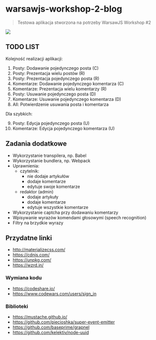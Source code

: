 # warsawjs-workshop-2-blog

> Testowa aplikacja stworzona na potrzeby WarsawJS Workshop #2

![](http://warsawjs.com/assets/images/logo/logo-transparent-240x240.png)

## TODO LIST

Kolejność realizacji aplikacji:

1. Posty: Dodawanie pojedynczego posta (C)
2. Posty: Prezentacja wielu postów (R)
3. Posty: Prezentacja pojedynczego posta (R)
4. Komentarze: Dodawanie pojedynczego komentarza (C)
5. Komentarze: Prezentacja wielu komentarzy (R)
6. Posty: Usuwanie pojedynczego posta (D)
7. Komentarze: Usuwanie pojedynczego komentarza (D)
8. All: Potwierdzenie usuwania posta i komentarza

Dla szybkich:

9. Posty: Edycja pojedynczego posta (U)
10. Komentarze: Edycja pojedynczego komentarza (U)

## Zadania dodatkowe

* Wykorzystanie transpilera, np. Babel
* Wykorzystanie bundlera, np. Webpack
* Uprawnienia:
    * czytelnik:
        * nie dodaje artykułów
        * dodaje komentarze
        * edytuje swoje komentarze
    * redaktor (admin)
        * dodaje artykuły
        * dodaje komentarze
        * edytuje wszystkie komentarze
* Wykorzystanie captcha przy dodawaniu komentarzy
* Wpisywanie wyrazów komendami głosowymi (speech recognition)
* Filtry na brzydkie wyrazy

## Przydatne linki

* http://materializecss.com/
* https://cdnjs.com/
* https://unpkg.com/
* https://wzrd.in/

### Wymiana kodu 

* https://codeshare.io/
* https://www.codewars.com/users/sign_in

### Biblioteki

* https://mustache.github.io/
* https://github.com/piecioshka/super-event-emitter
* https://github.com/baseprime/grapnel
* https://github.com/kelektiv/node-uuid
